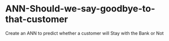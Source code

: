 # ANN-Should-we-say-goodbye-to-that-customer
Create an ANN to predict whether a customer will Stay with the Bank or Not
